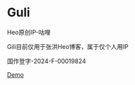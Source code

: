 # Guli
Heo原创IP-咕哩

Gili目前仅用于张洪Heo博客，属于仅个人用IP

国作登字-2024-F-00019824

[Demo](https://blog.zhheo.com/)
